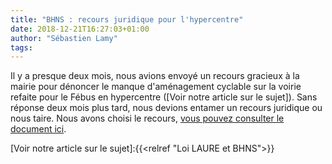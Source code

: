 ```yaml
---
title: "BHNS : recours juridique pour l'hypercentre"
date: 2018-12-21T16:27:03+01:00
author: "Sébastien Lamy"
tags:
---
```

Il y a presque deux mois, nous avions envoyé un recours gracieux à la mairie
pour dénoncer le manque d'aménagement cyclable sur la voirie refaite pour
le Fébus en hypercentre ([Voir notre article sur le sujet]). Sans réponse deux 
mois plus tard, nous devions entamer un recours juridique ou nous taire. Nous 
avons choisi le recours, [vous pouvez consulter le document ici].

[vous pouvez consulter le document ici]: recours-contentieux-pau-a-velo-BHNS-LAURE-2018-12-21.pdf
[Voir notre article sur le sujet]:{{<relref "Loi LAURE et BHNS">}}